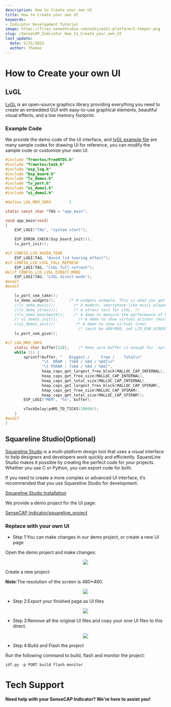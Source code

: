 ```yaml
---
description: How to Create your own UI
title: How to Create your own UI
keywords:
- Indicator Development Tutorial
image: https://files.seeedstudio.com/wiki/wiki-platform/S-tempor.png
slug: /SenseCAP_Indicator_How_to_Create_your_own_UI
last_update:
  date: 5/31/2023
  author: Thomas
---
```

# **How to Create your own UI**

## **LvGL**

[LvGL](https://docs.lvgl.io/master/intro/index.html) is an open-source graphics library providing everything you need to create an embedded GUI with easy-to-use graphical elements, beautiful visual effects, and a low memory footprint.

### **Example Code**

We provide the demo code of the UI interface, and [lvGL example file](https://docs.lvgl.io/master/examples.html) are many sample codes for drawing UI for reference, you can modify the sample code or customize your own UI.


```c
#include "freertos/FreeRTOS.h"
#include "freertos/task.h"
#include "esp_log.h"
#include "bsp_board.h"
#include "lv_demos.h"
#include "lv_port.h"
#include "ui_demo1.h"
#include "ui_demo2.h"

#define LOG_MEM_INFO        1

static const char *TAG = "app_main";

void app_main(void)
{
    ESP_LOGI("TAG", "system start");

    ESP_ERROR_CHECK(bsp_board_init());
    lv_port_init();

#if CONFIG_LCD_AVOID_TEAR
    ESP_LOGI(TAG, "Avoid lcd tearing effect");
#if CONFIG_LCD_LVGL_FULL_REFRESH
    ESP_LOGI(TAG, "LVGL full-refresh");
#elif CONFIG_LCD_LVGL_DIRECT_MODE
    ESP_LOGI(TAG, "LVGL direct-mode");
#endif
#endif

    lv_port_sem_take();
    lv_demo_widgets();      /* A widgets example. This is what you get out of the box */
    //lv_demo_music();        /* A modern, smartphone-like music player demo. */
    //lv_demo_stress();       /* A stress test for LVGL. */
    //lv_demo_benchmark();    /* A demo to measure the performance of LVGL or to compare different settings. */
    // ui_demo1_init();         /* A demo to show virtual printer (must be 800*480)*/
    //ui_demo2_init();         /* A demo to show virtual tuner
                                /* (must be 480*800, set LCD_EVB_SCREEN_ROTATION_90 in menuconfig)*/
    lv_port_sem_give();

#if LOG_MEM_INFO
    static char buffer[128];    /* Make sure buffer is enough for `sprintf` */
    while (1) {
        sprintf(buffer, "   Biggest /     Free /    Total\n"
                "\t  DRAM : [%8d / %8d / %8d]\n"
                "\t PSRAM : [%8d / %8d / %8d]",
                heap_caps_get_largest_free_block(MALLOC_CAP_INTERNAL),
                heap_caps_get_free_size(MALLOC_CAP_INTERNAL),
                heap_caps_get_total_size(MALLOC_CAP_INTERNAL),
                heap_caps_get_largest_free_block(MALLOC_CAP_SPIRAM),
                heap_caps_get_free_size(MALLOC_CAP_SPIRAM),
                heap_caps_get_total_size(MALLOC_CAP_SPIRAM));
        ESP_LOGI("MEM", "%s", buffer);

        vTaskDelay(pdMS_TO_TICKS(10000));
    }
#endif
}
```



## **Squareline Studio(Optional)**

[Squareline Studio](https://docs.squareline.io/docs/squareline/) is a multi-platform design tool that uses a visual interface to help designers and developers work quickly and efficiently. SquareLine Studio makes it possible by creating the perfect code for your projects. Whether you use C or Python, you can export code for both.

If you need to create a more complex or advanced UI interface, it‘s recommended that you use Squareline Studio for development.


[Squareline Studio Installation](https://docs.squareline.io/docs/introduction/install)



We provide a demo project for the UI page:

[SenseCAP Indicator/squareline_project](https://github.com/Seeed-Solution/sensecap_indicator_esp32/blob/main/examples/squareline_demo/doc/squareline_project.zip)

### **Replace with your own UI**


* Step 1:You can make changes in our demo project, or create a new UI page

Open the demo project and make changes:

<div align="center"><img width={800} src="https://files.seeedstudio.com/wiki/SenseCAP/SenseCAP_Indicator/squareline.png"/></div>

Create a new project:

**Note**:The resolution of the screen is 480*480.


<div align="center"><img width={800} src="https://files.seeedstudio.com/wiki/SenseCAP/SenseCAP_Indicator/create.png"/></div>



* Step 2:Export your finished page as UI files


<div align="center"><img width={800} src="https://files.seeedstudio.com/wiki/SenseCAP/SenseCAP_Indicator/export.png"/></div>



* Step 3:Remove all the original UI files and copy your onw UI files to this direct.


<div align="center"><img width={800} src="https://files.seeedstudio.com/wiki/SenseCAP/SenseCAP_Indicator/ui.png"/></div>

* Step 4:Build and Flash the project

Run the following command to build, flash and monitor the project:

`idf.py -p PORT build flash monitor`




# **Tech Support**

**Need help with your SenseCAP Indicator? We're here to assist you!**

<div class="button_tech_support_container">
<a href="https://discord.gg/sensecap" class="button_tech_support_sensecap"></a>
<a href="https://support.sensecapmx.com/portal/en/home" class="button_tech_support_sensecap3"></a>
</div>

<div class="button_tech_support_container">
<a href="mailto:support@sensecapmx.com" class="button_tech_support_sensecap2"></a>
<a href="https://github.com/Seeed-Studio/wiki-documents/discussions/69" class="button_discussion"></a>
</div>
